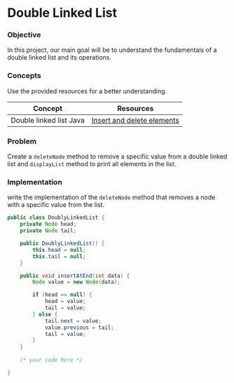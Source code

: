 # Double Linked List 

### Objective

In this project, our main goal will be to understand the fundamentals of a double linked list and its operations.

### Concepts

Use the provided resources for a better understanding.

|Concept|	Resources|
|-------|----------|
|Double linked list Java|[Insert and delete elements](https://www.youtube.com/watch?v=ZlNKNSz88Nk)|

### Problem

Create a `deleteNode` method to remove a specific value from a double linked list and `displayList` method to print all elements in the list.

### Implementation

write the implementation of the `deleteNode` method that removes a node with a specific value from the list.
```java
public class DoublyLinkedList {
    private Node head;
    private Node tail;

    public DoublyLinkedList() {
        this.head = null;
        this.tail = null;
    }

    public void insertAtEnd(int data) {
        Node value = new Node(data);

        if (head == null) {
            head = value;
            tail = value;
        } else {
            tail.next = value;
            value.previous = tail;
            tail = value;
        }
    }
      
    /* your code here */

}
```
